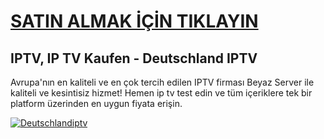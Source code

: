 # <a href="https://beyaziptv22.site/">SATIN ALMAK İÇİN TIKLAYIN</a>
<h2>IPTV, IP TV Kaufen - Deutschland IPTV</h2>
<p></p>Avrupa'nın en kaliteli ve en çok tercih edilen IPTV firması Beyaz Server ile kaliteli ve kesintisiz hizmet! Hemen ip tv test edin ve tüm içeriklere tek bir platform üzerinden en uygun fiyata erişin.</p>
<p></p><a href="https://beyaziptv22.site/"><img src="https://resmim.net/cdn/2025/02/24/NTuBjQ.png" alt="Deutschlandiptv" border="0" /></a></p>

